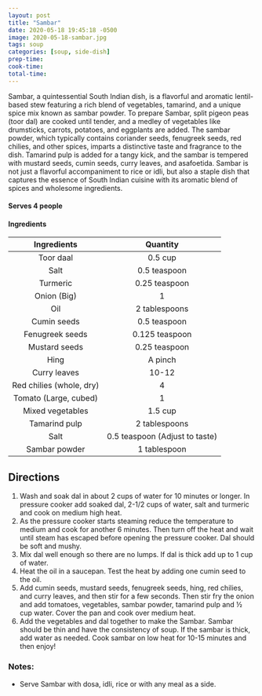```yaml
---
layout: post
title: "Sambar"
date: 2020-05-18 19:45:18 -0500
image: 2020-05-18-sambar.jpg
tags: soup
categories: [soup, side-dish]
prep-time:
cook-time:
total-time:
---
```


Sambar, a quintessential South Indian dish, is a flavorful and aromatic lentil-based stew featuring a rich blend of vegetables, tamarind, and a unique spice mix known as sambar powder. To prepare Sambar, split pigeon peas (toor dal) are cooked until tender, and a medley of vegetables like drumsticks, carrots, potatoes, and eggplants are added. The sambar powder, which typically contains coriander seeds, fenugreek seeds, red chilies, and other spices, imparts a distinctive taste and fragrance to the dish. Tamarind pulp is added for a tangy kick, and the sambar is tempered with mustard seeds, cumin seeds, curry leaves, and asafoetida. Sambar is not just a flavorful accompaniment to rice or idli, but also a staple dish that captures the essence of South Indian cuisine with its aromatic blend of spices and wholesome ingredients.

#### Serves 4 people

#### Ingredients

|        Ingredients       |            Quantity            |
|:------------------------:|:------------------------------:|
|         Toor daal        |             0.5 cup            |
|           Salt           |          0.5 teaspoon          |
|         Turmeric         |          0.25 teaspoon         |
|        Onion (Big)       |                1               |
|            Oil           |          2 tablespoons         |
|        Cumin seeds       |          0.5 teaspoon          |
|      Fenugreek seeds     |         0.125 teaspoon         |
|       Mustard seeds      |          0.25 teaspoon         |
|           Hing           |             A pinch            |
|       Curry leaves       |              10-12             |
| Red chilies (whole, dry) |                4               |
|   Tomato (Large, cubed)  |                1               |
|     Mixed vegetables     |             1.5 cup            |
|       Tamarind pulp      |          2 tablespoons         |
|           Salt           | 0.5 teaspoon (Adjust to taste) |
|       Sambar powder      |          1 tablespoon          |

## Directions

1.	Wash and soak dal in about 2 cups of water for 10 minutes or longer. In pressure cooker add soaked dal, 2-1/2 cups of water, salt and turmeric and cook on medium high heat.
2.	As the pressure cooker starts steaming reduce the temperature to medium and cook for another 6 minutes. Then turn off the heat and wait until steam has escaped before opening the pressure cooker. Dal should be soft and mushy.
3.	Mix dal well enough so there are no lumps. If dal is thick add up to 1 cup of water.
4.	Heat the oil in a saucepan. Test the heat by adding one cumin seed to the oil.
5.	Add cumin seeds, mustard seeds, fenugreek seeds, hing, red chilies, and curry leaves, and then stir for a few seconds. Then stir fry the onion and add tomatoes, vegetables, sambar powder, tamarind pulp and ½ cup water. Cover the pan and cook over medium heat.
6.	Add the vegetables and dal together to make the Sambar. Sambar should be thin and have the consistency of soup. If the sambar is thick, add water as needed. Cook sambar on low heat for 10-15 minutes and then enjoy!

### Notes:

* Serve Sambar with dosa, idli, rice or with any meal as a side.
